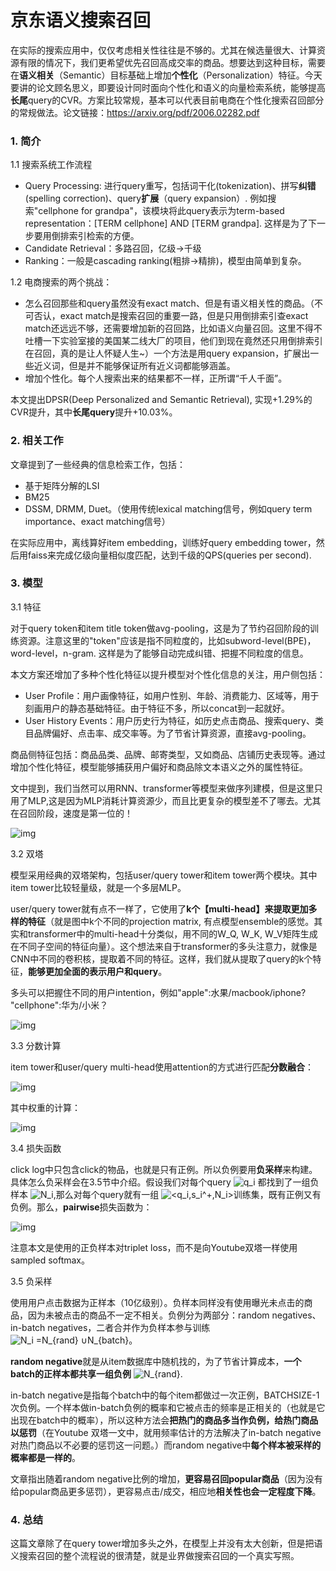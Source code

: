 # 京东语义搜索召回

在实际的搜索应用中，仅仅考虑相关性往往是不够的。尤其在候选量很大、计算资源有限的情况下，我们更希望优先召回高成交率的商品。想要达到这种目标，需要在**语义相关**（Semantic）目标基础上增加**个性化**（Personalization）特征。今天要讲的论文顾名思义，即要设计同时面向个性化和语义的向量检索系统，能够提高**长尾**query的CVR。方案比较常规，基本可以代表目前电商在个性化搜索召回部分的常规做法。论文链接：https://arxiv.org/pdf/2006.02282.pdf

### 1. 简介

1.1 搜索系统工作流程

- Query Processing: 进行query重写，包括词干化(tokenization)、拼写**纠错**(spelling correction)、query**扩展**（query expansion）. 例如搜索"cellphone for grandpa"，该模块将此query表示为term-based representation：[TERM cellphone] AND [TERM grandpa]. 这样是为了下一步要用倒排索引检索的方便。
- Candidate Retrieval：多路召回，亿级->千级
- Ranking：一般是cascading ranking(粗排->精排)，模型由简单到复杂。

1.2 电商搜索的两个挑战：

- 怎么召回那些和query虽然没有exact match、但是有语义相关性的商品。（不可否认，exact match是搜索召回的重要一路，但是只用倒排索引查exact match还远远不够，还需要增加新的召回路，比如语义向量召回。这里不得不吐槽一下实验室接的美国某二线大厂的项目，他们到现在竟然还只用倒排索引在召回，真的是让人怀疑人生~）一个方法是用query expansion，扩展出一些近义词，但是并不能够保证所有近义词都能够涵盖。
- 增加个性化。每个人搜索出来的结果都不一样，正所谓“千人千面”。

本文提出DPSR(Deep Personalized and Semantic Retrieval), 实现+1.29%的CVR提升，其中**长尾query**提升+10.03%。

### 2. 相关工作

文章提到了一些经典的信息检索工作，包括：

- 基于矩阵分解的LSI
- BM25
- DSSM, DRMM, Duet。（使用传统lexical matching信号，例如query term importance、exact matching信号）

在实际应用中，离线算好item embedding，训练好query embedding tower，然后用faiss来完成亿级向量相似度匹配，达到千级的QPS(queries per second).



### 3. 模型

3.1 特征

对于query token和item title token做avg-pooling，这是为了节约召回阶段的训练资源。注意这里的"token"应该是指不同粒度的，比如subword-level(BPE)，word-level，n-gram. 这样是为了能够自动完成纠错、把握不同粒度的信息。

本文方案还增加了多种个性化特征以提升模型对个性化信息的关注，用户侧包括：

- User Profile：用户画像特征，如用户性别、年龄、消费能力、区域等，用于刻画用户的静态基础特征。由于特征不多，所以concat到一起就好。
- User History Events：用户历史行为特征，如历史点击商品、搜索query、类目品牌偏好、点击率、成交率等。为了节省计算资源，直接avg-pooling。

商品侧特征包括：商品品类、品牌、邮寄类型，又如商品、店铺历史表现等。通过增加个性化特征，模型能够捕获用户偏好和商品除文本语义之外的属性特征。

文中提到，我们当然可以用RNN、transformer等模型来做序列建模，但是这里只用了MLP,这是因为MLP消耗计算资源少，而且比更复杂的模型差不了哪去。尤其在召回阶段，速度是第一位的！

![img](https://pic1.zhimg.com/v2-1cd2af15b3664d30a25c7975b9717194_b.jpeg)

3.2 双塔

模型采用经典的双塔架构，包括user/query tower和item tower两个模块。其中item tower比较轻量级，就是一个多层MLP。

user/query tower就有点不一样了，它使用了**k个【multi-head】来提取更加多样的特征**（就是图中k个不同的projection matrix, 有点模型ensemble的感觉。其实和transformer中的multi-head十分类似，用不同的W_Q, W_K, W_V矩阵生成在不同子空间的特征向量）。这个想法来自于transformer的多头注意力，就像是CNN中不同的卷积核，提取着不同的特征。这样，我们就从提取了query的k个特征，**能够更加全面的表示用户和query**。

多头可以把握住不同的用户intention，例如"apple":水果/macbook/iphone? "cellphone":华为/小米？

![img](https://pic1.zhimg.com/v2-88ea1cdbb08087fc79a09d7630303d70_b.jpeg)

3.3 分数计算

item tower和user/query multi-head使用attention的方式进行匹配**分数融合**：

![img](https://pic4.zhimg.com/v2-77bd1fa11e7fd31c6c8d32a2f40d00cf_b.jpeg)

其中权重的计算：

![img](https://pic3.zhimg.com/v2-553e36df8ae71a7272fc094901fd4a5e_b.jpeg)

3.4 损失函数

click log中只包含click的物品，也就是只有正例。所以负例要用**负采样**来构建。具体怎么负采样会在3.5节中介绍。假设我们对每个query ![q_i](https://www.zhihu.com/equation?tex=q_i) 都找到了一组负样本 ![N_i](https://www.zhihu.com/equation?tex=N_i),那么对每个query就有一组 ![<q_i,s_i^+,N_i>](https://www.zhihu.com/equation?tex=%3Cq_i%2Cs_i%5E%2B%2CN_i%3E)训练集，既有正例又有负例。那么，**pairwise**损失函数为：

![img](https://pic2.zhimg.com/v2-31dd562c6027786045600f37595bb02d_b.jpeg)

注意本文是使用的正负样本对triplet loss，而不是向Youtube双塔一样使用sampled softmax。

3.5 负采样

使用用户点击数据为正样本（10亿级别）。负样本同样没有使用曝光未点击的商品，因为未被点击的商品不一定不相关。负例分为两部分：random negatives、in-batch negatives，二者合并作为负样本参与训练![N_i =N_{rand} ∪N_{batch}](https://www.zhihu.com/equation?tex=N_i%20%3DN_%7Brand%7D%20%E2%88%AAN_%7Bbatch%7D)。

**random negative**就是从item数据库中随机找的，为了节省计算成本，**一个batch的正样本都共享一组负例** ![N_{rand}](https://www.zhihu.com/equation?tex=N_%7Brand%7D).

in-batch negative是指每个batch中的每个item都做过一次正例，BATCHSIZE-1次负例。一个样本做in-batch负例的概率和它被点击的频率是正相关的（也就是它出现在batch中的概率），所以这种方法会**把热门的商品多当作负例，给热门商品以惩罚**（在Youtube 双塔一文中，就用频率估计的方法解决了in-batch negative对热门商品以不必要的惩罚这一问题。）而random negative中**每个样本被采样的概率都是一样的**。

文章指出随着random negative比例的增加，**更容易召回popular商品**（因为没有给popular商品更多惩罚），更容易点击/成交，相应地**相关性也会一定程度下降**。

### 4. 总结

这篇文章除了在query tower增加多头之外，在模型上并没有太大创新，但是把语义搜索召回的整个流程说的很清楚，就是业界做搜索召回的一个真实写照。